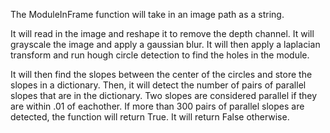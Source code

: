 The ModuleInFrame function will take in an image path as a string.

It will read in the image and reshape it to remove the depth channel.
It will grayscale the image and apply a gaussian blur.
It will then apply a laplacian transform and run hough circle detection to find the holes in the module.

It will then find the slopes between the center of the circles and store the slopes in a dictionary.
Then, it will detect the number of pairs of parallel slopes that are in the dictionary. Two slopes are considered parallel if they are within .01 of eachother.
If more than 300 pairs of parallel slopes are detected, the function will return True. It will return False otherwise.